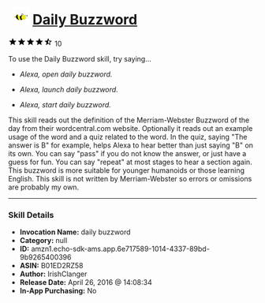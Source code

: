 # &nbsp;<img src="skill_icon" alt="Daily Buzzword icon" width="36"> [Daily Buzzword](http://alexa.amazon.com/#skills/amzn1.echo-sdk-ams.app.6e717589-1014-4337-89bd-9b9265400396)
![4.6 stars](../../images/ic_star_black_18dp_1x.png)![4.6 stars](../../images/ic_star_black_18dp_1x.png)![4.6 stars](../../images/ic_star_black_18dp_1x.png)![4.6 stars](../../images/ic_star_black_18dp_1x.png)![4.6 stars](../../images/ic_star_half_black_18dp_1x.png) 10

To use the Daily Buzzword skill, try saying...

* *Alexa, open daily buzzword.*

* *Alexa, launch daily buzzword.*

* *Alexa, start daily buzzword.*

This skill reads out the definition of the Merriam-Webster Buzzword of the day from their wordcentral.com website. Optionally it reads out an example usage of the word and a quiz related to the word.
In the quiz, saying "The answer is B" for example, helps Alexa to hear better than just saying "B" on its own. You can say "pass" if you do not know the answer, or just have a guess for fun.
You can say "repeat" at most stages to hear a section again.
This buzzword is more suitable for younger humanoids or those learning English.
This skill is not written by Merriam-Webster so errors or omissions are probably my own.

***

### Skill Details

* **Invocation Name:** daily buzzword
* **Category:** null
* **ID:** amzn1.echo-sdk-ams.app.6e717589-1014-4337-89bd-9b9265400396
* **ASIN:** B01ED2RZ58
* **Author:** IrishClanger
* **Release Date:** April 26, 2016 @ 14:08:34
* **In-App Purchasing:** No

